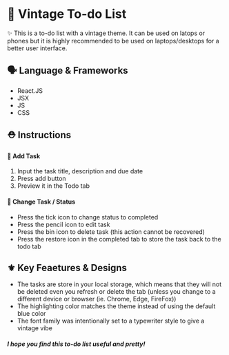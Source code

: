 
# 📝 Vintage To-do List
✨ This is a to-do list with a vintage theme. It can be used on latops or phones but it is highly recommended to be used on laptops/desktops for a better user interface.

## 🗣️ Language & Frameworks
* React.JS
* JSX
* JS
* CSS

## ⛑️ Instructions
#### 📎 Add Task
1. Input the task title, description and due date
2. Press add button 
3. Preview it in the Todo tab
#### 📎 Change Task / Status
* Press the tick icon to change status to completed
* Press the pencil icon to edit task
* Press the bin icon to delete task (this action cannot be recovered)
* Press the restore icon in the completed tab to store the task back to the todo tab

## ⚜️ Key Feaetures & Designs
* The tasks are store in your local storage, which means that they will not be deleted even you refresh or delete the tab
  (unless you change to a different device or browser (ie. Chrome, Edge, FireFox))
* The highlighting color matches the theme instead of using the default blue color
* The font family was intentionally set to a typewriter style to give a vintage vibe

##### I hope you find this to-do list useful and pretty!
